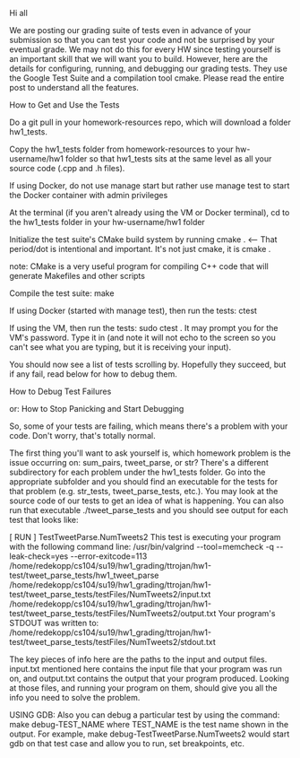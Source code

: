 Hi all

We are posting our grading suite of tests even in advance of your submission so that you can test your code and not be surprised by your eventual grade.  We may not do this for every HW since testing yourself is an important skill that we will want you to build.  However, here are the details for configuring, running, and debugging our grading tests.  They use the Google Test Suite and a compilation tool cmake. Please read the entire post to understand all the features.

How to Get and Use the Tests

Do a git pull in your homework-resources repo, which will download a folder hw1_tests.

Copy the hw1_tests folder from homework-resources to your hw-username/hw1 folder so that hw1_tests sits at the same level as all your source code (.cpp and .h files).

If using Docker, do not use manage start but rather use manage test to start the Docker container with admin privileges

At the terminal (if you aren't already using the VM or Docker terminal), cd to the hw1_tests folder in your hw-username/hw1 folder

Initialize the test suite's CMake build system by running cmake .  <-- That period/dot is intentional and important.  It's not just  cmake, it is cmake .

note: CMake is a very useful program for compiling C++ code that will generate Makefiles and other scripts

Compile the test suite: make

If using Docker (started with manage test), then run the tests: ctest

If using the VM, then run the tests: sudo ctest . It may prompt you for the VM's password. Type it in (and note it will not echo to the screen so you can't see what you are typing, but it is receiving your input).

You should now see a list of tests scrolling by. Hopefully they succeed, but if any fail, read below for how to debug them.



How to Debug Test Failures

or: How to Stop Panicking and Start Debugging

So, some of your tests are failing, which means there's a problem with your code. Don't worry, that's totally normal.

The first thing you'll want to ask yourself is, which homework problem is the issue occurring on: sum_pairs, tweet_parse, or str? There's a different subdirectory for each problem under the hw1_tests folder. Go into the appropriate subfolder and you should find an executable for the tests for that problem (e.g. str_tests, tweet_parse_tests, etc.). You may look at the source code of our tests to get an idea of what is happening.  You can also run that executable ./tweet_parse_tests and you should see output for each test that looks like:

[ RUN      ] TestTweetParse.NumTweets2
This test is executing your program with the following command line:
/usr/bin/valgrind --tool=memcheck -q --leak-check=yes --error-exitcode=113 /home/redekopp/cs104/su19/hw1_grading/ttrojan/hw1-test/tweet_parse_tests/hw1_tweet_parse /home/redekopp/cs104/su19/hw1_grading/ttrojan/hw1-test/tweet_parse_tests/testFiles/NumTweets2/input.txt /home/redekopp/cs104/su19/hw1_grading/ttrojan/hw1-test/tweet_parse_tests/testFiles/NumTweets2/output.txt
Your program's STDOUT was written to: /home/redekopp/cs104/su19/hw1_grading/ttrojan/hw1-test/tweet_parse_tests/testFiles/NumTweets2/stdout.txt

The key pieces of info here are the paths to the input and output files. input.txt mentioned here contains the input file that your program was run on, and output.txt contains the output that your program produced. Looking at those files, and running your program on them, should give you all the info you need to solve the problem.

USING GDB:  Also you can debug a particular test by using the command:   make debug-TEST_NAME where TEST_NAME is the test name shown in the output.  For example, make debug-TestTweetParse.NumTweets2 would start gdb on that test case and allow you to run, set breakpoints, etc.



